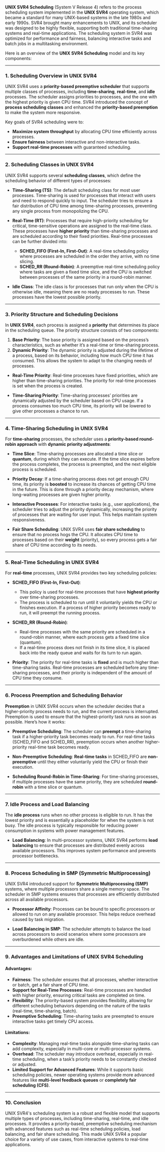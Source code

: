 **UNIX SVR4 Scheduling** (System V Release 4) refers to the process scheduling system implemented in the **UNIX SVR4** operating system, which became a standard for many UNIX-based systems in the late 1980s and early 1990s. SVR4 brought many enhancements to UNIX, and its scheduler was designed to be highly flexible, supporting both traditional time-sharing systems and real-time applications. The scheduling system in SVR4 was optimized for performance and fairness, balancing interactive tasks and batch jobs in a multitasking environment.

Here is an overview of the **UNIX SVR4 Scheduling** model and its key components:

---

### **1. Scheduling Overview in UNIX SVR4**

UNIX SVR4 uses a **priority-based preemptive scheduler** that supports multiple classes of processes, including **time-sharing**, **real-time**, and **idle** processes. The scheduler assigns priorities to processes, and the one with the highest priority is given CPU time. SVR4 introduced the concept of **process scheduling classes** and enhanced the **priority-based preemption** to make the system more responsive.

Key goals of SVR4 scheduling were to:

- **Maximize system throughput** by allocating CPU time efficiently across processes.
- **Ensure fairness** between interactive and non-interactive tasks.
- **Support real-time processes** with guaranteed scheduling.

---

### **2. Scheduling Classes in UNIX SVR4**

UNIX SVR4 supports several **scheduling classes**, which define the scheduling behavior of different types of processes:

- **Time-Sharing (TS)**: The default scheduling class for most user processes. Time-sharing is used for processes that interact with users and need to respond quickly to input. The scheduler tries to ensure a fair distribution of CPU time among time-sharing processes, preventing any single process from monopolizing the CPU.
  
- **Real-Time (RT)**: Processes that require high-priority scheduling for critical, time-sensitive operations are assigned to the real-time class. These processes have **higher priority** than time-sharing processes and are scheduled according to their fixed priorities. Real-time processes can be further divided into:
  - **SCHED_FIFO (First-In, First-Out)**: A real-time scheduling policy where processes are scheduled in the order they arrive, with no time slicing.
  - **SCHED_RR (Round-Robin)**: A preemptive real-time scheduling policy where tasks are given a fixed time slice, and the CPU is switched between processes of the same priority in a round-robin manner.

- **Idle Class**: The idle class is for processes that run only when the CPU is otherwise idle, meaning there are no ready processes to run. These processes have the lowest possible priority.

---

### **3. Priority Structure and Scheduling Decisions**

In **UNIX SVR4**, each process is assigned a **priority** that determines its place in the scheduling queue. The priority structure consists of two components:

1. **Base Priority**: The base priority is assigned based on the process’s characteristics, such as whether it’s a real-time or time-sharing process.
2. **Dynamic Priority**: The dynamic priority is adjusted during the lifetime of a process, based on its behavior, including how much CPU time it has consumed. This allows the system to adapt to the changing needs of processes.

- **Real-Time Priority**: Real-time processes have fixed priorities, which are higher than time-sharing priorities. The priority for real-time processes is set when the process is created.
  
- **Time-Sharing Priority**: Time-sharing processes’ priorities are dynamically adjusted by the scheduler based on CPU usage. If a process consumes too much CPU time, its priority will be lowered to give other processes a chance to run.

---

### **4. Time-Sharing Scheduling in UNIX SVR4**

For **time-sharing** processes, the scheduler uses a **priority-based round-robin approach** with **dynamic priority adjustments**:

- **Time Slice**: Time-sharing processes are allocated a time slice or **quantum**, during which they can execute. If the time slice expires before the process completes, the process is preempted, and the next eligible process is scheduled.
  
- **Priority Decay**: If a time-sharing process does not get enough CPU time, its priority is **boosted** to increase its chances of getting CPU time in the future. This is done through a priority decay mechanism, where long-waiting processes are given higher priority.
  
- **Interactive Processes**: For interactive tasks (e.g., user applications), the scheduler tries to adjust the priority dynamically, increasing the priority of processes that are waiting for user input. This helps maintain system responsiveness.

- **Fair Share Scheduling**: UNIX SVR4 uses **fair share scheduling** to ensure that no process hogs the CPU. It allocates CPU time to processes based on their **weight** (priority), so every process gets a fair share of CPU time according to its needs.

---

### **5. Real-Time Scheduling in UNIX SVR4**

For **real-time** processes, UNIX SVR4 provides two key scheduling policies:

- **SCHED_FIFO (First-In, First-Out)**:
  - This policy is used for real-time processes that have **highest priority** over time-sharing processes.
  - The process is scheduled to run until it voluntarily yields the CPU or finishes execution. If a process of higher priority becomes ready to run, it will preempt the running process.

- **SCHED_RR (Round-Robin)**:
  - Real-time processes with the same priority are scheduled in a round-robin manner, where each process gets a fixed time slice (quantum).
  - If a real-time process does not finish in its time slice, it is placed back into the ready queue and waits for its turn to run again.
  
- **Priority**: The priority for real-time tasks is **fixed** and is much higher than time-sharing tasks. Real-time processes are scheduled before any time-sharing processes, and their priority is independent of the amount of CPU time they consume.

---

### **6. Process Preemption and Scheduling Behavior**

**Preemption** in UNIX SVR4 occurs when the scheduler decides that a higher-priority process needs to run, and the current process is interrupted. Preemption is used to ensure that the highest-priority task runs as soon as possible. Here’s how it works:

- **Preemptive Scheduling**: The scheduler can **preempt** a time-sharing task if a higher-priority task becomes ready to run. For real-time tasks (SCHED_FIFO and SCHED_RR), preemption occurs when another higher-priority real-time task becomes ready.
  
- **Non-Preemptive Scheduling**: **Real-time tasks** in SCHED_FIFO are **non-preemptive** until they either voluntarily yield the CPU or finish their execution.

- **Scheduling Round-Robin in Time-Sharing**: For time-sharing processes, if multiple processes have the same priority, they are scheduled **round-robin** with a time slice or quantum.

---

### **7. Idle Process and Load Balancing**

The **idle process** runs when no other process is eligible to run. It has the lowest priority and is essentially a placeholder for when the system is not busy. The idle process is typically responsible for reducing power consumption in systems with power management features.

- **Load Balancing**: In multi-processor systems, UNIX SVR4 performs **load balancing** to ensure that processes are distributed evenly across available processors. This improves system performance and prevents processor bottlenecks.

---

### **8. Process Scheduling in SMP (Symmetric Multiprocessing)**

UNIX SVR4 introduced support for **Symmetric Multiprocessing (SMP)** systems, where multiple processors share a single memory space. The scheduler in SMP systems ensures that processes are efficiently distributed across all available processors.

- **Processor Affinity**: Processes can be bound to specific processors or allowed to run on any available processor. This helps reduce overhead caused by task migration.
  
- **Load Balancing in SMP**: The scheduler attempts to balance the load across processors to avoid scenarios where some processors are overburdened while others are idle.

---

### **9. Advantages and Limitations of UNIX SVR4 Scheduling**

#### **Advantages**:
- **Fairness**: The scheduler ensures that all processes, whether interactive or batch, get a fair share of CPU time.
- **Support for Real-Time Processes**: Real-time processes are handled with higher priority, ensuring critical tasks are completed on time.
- **Flexibility**: The priority-based system provides flexibility, allowing for different scheduling behaviors depending on the nature of the tasks (real-time, time-sharing, batch).
- **Preemptive Scheduling**: Time-sharing tasks are preempted to ensure interactive tasks get timely CPU access.

#### **Limitations**:
- **Complexity**: Managing real-time tasks alongside time-sharing tasks can add complexity, especially in multi-core or multi-processor systems.
- **Overhead**: The scheduler may introduce overhead, especially in real-time scheduling, when a task’s priority needs to be constantly checked or adjusted.
- **Limited Support for Advanced Features**: While it supports basic scheduling policies, newer operating systems provide more advanced features like **multi-level feedback queues** or **completely fair scheduling (CFS)**.

---

### **10. Conclusion**

UNIX SVR4's scheduling system is a robust and flexible model that supports multiple types of processes, including time-sharing, real-time, and idle processes. It provides a priority-based, preemptive scheduling mechanism with advanced features such as real-time scheduling policies, load balancing, and fair share scheduling. This made UNIX SVR4 a popular choice for a variety of use cases, from interactive systems to real-time applications.
